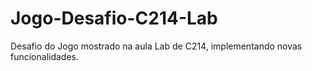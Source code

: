 # Jogo-Desafio-C214-Lab
Desafio do Jogo mostrado na aula Lab de C214, implementando novas funcionalidades.
